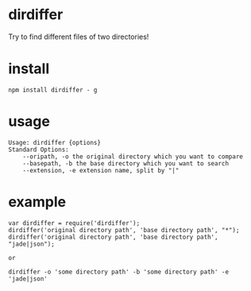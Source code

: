 # dirdiffer

Try to find different files of two directories!

# install
	npm install dirdiffer - g

# usage
	Usage: dirdiffer {options}
	Standard Options:
		--oripath, -o the original directory which you want to compare
		--basepath, -b the base directory which you want to search
		--extension, -e extension name, split by "|"

# example
	var dirdiffer = require('dirdiffer');
	dirdiffer('original directory path', 'base directory path', "*");
	dirdiffer('original directory path', 'base directory path', "jade|json");

	or

	dirdiffer -o 'some directory path' -b 'some directory path' -e 'jade|json'

